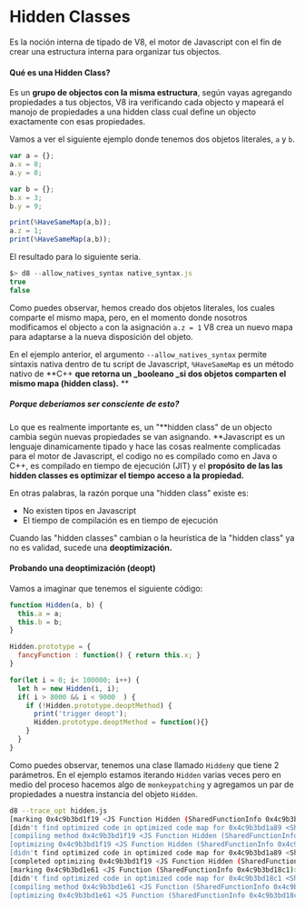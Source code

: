 # Hidden Classes

Es la noción interna de tipado de V8, el motor de Javascript con el fin de crear una estructura interna para organizar tus objectos.

#### Qué es una Hidden Class?

Es un **grupo de objectos con la misma estructura**, según vayas agregando propiedades a tus objectos, V8 ira verificando cada objecto y mapeará el manojo de propiedades a una hidden class cual define un objecto exactamente con esas propiedades.

Vamos a ver el siguiente ejemplo donde tenemos dos objetos literales, `a` y `b`.

```javascript
var a = {};
a.x = 8;
a.y = 8;

var b = {};
b.x = 3;
b.y = 9;

print(%HaveSameMap(a,b));
a.z = 1;
print(%HaveSameMap(a,b));
```

El resultado para lo siguiente seria.

```javascript
$> d8 --allow_natives_syntax native_syntax.js 
true
false
```

Como puedes observar, hemos creado dos objetos literales, los cuales comparte el mismo mapa, pero, en el momento donde nosotros modificamos el objecto `a` con la asignación `a.z = 1` V8 crea un nuevo mapa para adaptarse a la nueva disposición del objeto.

En el ejemplo anterior, el argumento `--allow_natives_syntax`  permite sintaxis nativa dentro de tu script de Javascript, `%HaveSameMap` es un método nativo de **C++ **que retorna un \_booleano \_si dos objetos comparten el mismo mapa \(hidden class\).** **

##### Porque deberiamos ser consciente de esto?

Lo que es realmente importante es, un "**hidden class" de un objecto cambia según nuevas propiedades se van asignando. **Javascript es un lenguaje dinamicamente tipado y hace las cosas realmente complicadas para el motor de Javascript, el codigo no es compilado como en Java o C++, es compilado en tiempo de ejecución \(JIT\) y el **propósito de las las hidden classes es optimizar el tiempo acceso a la propiedad.**

En otras palabras, la razón porque una "hidden class" existe es:

* No existen tipos en Javascript
* El tiempo de compilación es en tiempo de ejecución

Cuando las "hidden classes" cambian o la heurística de la "hidden class" ya no es validad, sucede una **deoptimización.**

#### Probando una deoptimización \(deopt\)

Vamos a imaginar que tenemos el siguiente código:

```js
function Hidden(a, b) {
  this.a = a;
  this.b = b;
}

Hidden.prototype = {
  fancyFunction : function() { return this.x; }
}

for(let i = 0; i< 100000; i++) {
  let h = new Hidden(i, i);
  if( i > 8000 && i < 9000  ) {     
    if (!Hidden.prototype.deoptMethod) {
      print('trigger deopt');   
      Hidden.prototype.deoptMethod = function(){}
    }
  }
}
```

Como puedes observar, tenemos una clase llamado `Hidden`y que tiene 2 parámetros. En el ejemplo estamos iterando `Hidden` varias veces pero en medio del proceso hacemos algo de `monkeypatching` y agregamos un par de propiedades a nuestra instancia del objeto `Hidden`.

```bash
d8 --trace_opt hidden.js  
[marking 0x4c9b3bd1f19 <JS Function Hidden (SharedFunctionInfo 0x4c9b3bd1a89)> for recompilation, reason: small function, ICs with typeinfo: 2/2 (100%), generic ICs: 0/2 (0%)]
[didn't find optimized code in optimized code map for 0x4c9b3bd1a89 <SharedFunctionInfo Hidden>]
[compiling method 0x4c9b3bd1f19 <JS Function Hidden (SharedFunctionInfo 0x4c9b3bd1a89)> using Crankshaft]
[optimizing 0x4c9b3bd1f19 <JS Function Hidden (SharedFunctionInfo 0x4c9b3bd1a89)> - took 0.039, 0.113, 0.069 ms]
[didn't find optimized code in optimized code map for 0x4c9b3bd1a89 <SharedFunctionInfo Hidden>]
[completed optimizing 0x4c9b3bd1f19 <JS Function Hidden (SharedFunctionInfo 0x4c9b3bd1a89)>]
[marking 0x4c9b3bd1e61 <JS Function (SharedFunctionInfo 0x4c9b3bd18c1)> for recompilation, reason: hot and stable, ICs with typeinfo: 7/20 (35%), generic ICs: 0/20 (0%)]
[didn't find optimized code in optimized code map for 0x4c9b3bd18c1 <SharedFunctionInfo>]
[compiling method 0x4c9b3bd1e61 <JS Function (SharedFunctionInfo 0x4c9b3bd18c1)> using Crankshaft OSR]
[optimizing 0x4c9b3bd1e61 <JS Function (SharedFunctionInfo 0x4c9b3bd18c1)> - took 0.201, 0.423, 0.096 ms]
```



